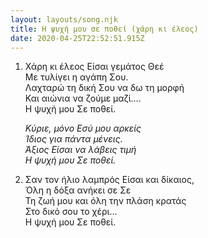 ```yaml
---
layout: layouts/song.njk
title: Η ψυχή μου σε ποθεί (χάρη κι έλεος)
date: 2020-04-25T22:52:51.915Z
---
```

1. Χάρη κι έλεος Είσαι γεμάτος Θεέ\
   Με τυλίγει η αγάπη Σου.\
   Λαχταρώ τη δική Σου να δω τη μορφή\
   Και αιώνια να ζούμε μαζί….\
   Η ψυχή μου Σε ποθεί.

   *Κύριε, μόνο Εσύ μου αρκείς*\
   *Ίδιος για πάντα μένεις.*\
   *Άξιος Είσαι να λάβεις τιμή*\
   *Η ψυχή μου Σε ποθεί.*
2. Σαν τον ήλιο λαμπρός Είσαι και δίκαιος,\
   Όλη η δόξα ανήκει σε Σε\
   Τη ζωή μου και όλη την πλάση κρατάς\
   Στο δικό σου το χέρι…\
   Η ψυχή μου Σε ποθεί.